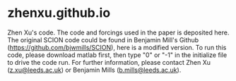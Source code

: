 # zhenxu.github.io
Zhen Xu's code.
The code and forcings used in the paper <Early Triassic super-greenhouse climate driven by vegetation collapse> is deposited here.
The original SCION code could be found in Benjamin Mill's Github (https://github.com/bjwmills/SCION), here is a modified version.
To run this code, please download matlab first, then type "0" or "-1" in the initialize file to drive the code run.
For further information, please contact Zhen Xu (z.xu@leeds.ac.uk) or Benjamin Mills (b.mills@leeds.ac.uk).
